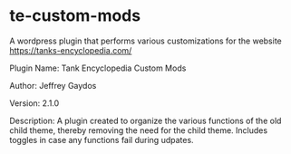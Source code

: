 # te-custom-mods

A wordpress plugin that performs various customizations for the website https://tanks-encyclopedia.com/

Plugin Name: Tank Encyclopedia Custom Mods

Author: Jeffrey Gaydos

Version: 2.1.0


Description: A plugin created to organize the various functions of the old child theme, thereby removing the need for the child theme. Includes toggles in case any functions fail during udpates.
